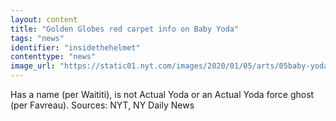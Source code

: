 ```yaml
---
layout: content
title: "Golden Globes red carpet info on Baby Yoda"
tags: "news"
identifier: "insidethehelmet"
contenttype: "news"
image_url: "https://static01.nyt.com/images/2020/01/05/arts/05baby-yoda1/05baby-yoda1-jumbo.jpg?quality=90&auto=webpg"
---
```

Has a name (per Waititi), is not Actual Yoda or an Actual Yoda force ghost (per Favreau). Sources: NYT, NY Daily News